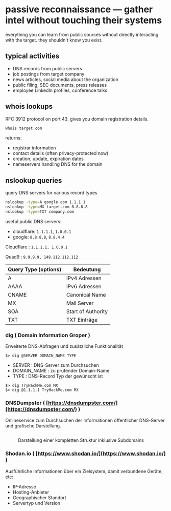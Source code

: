 # passive reconnaissance — gather intel without touching their systems

everything you can learn from public sources without directly interacting with the target. they shouldn't know you exist.

## typical activities

* DNS records from public servers
* job postings from target company  
* news articles, social media about the organization
* public filing, SEC documents, press releases
* employee LinkedIn profiles, conference talks

## whois lookups

RFC 3912 protocol on port 43. gives you domain registration details.

```bash
whois target.com
```

returns:
* registrar information
* contact details (often privacy-protected now)
* creation, update, expiration dates
* nameservers handling DNS for the domain

## nslookup queries

query DNS servers for various record types

```bash
nslookup -type=A google.com 1.1.1.1
nslookup -type=MX target.com 8.8.8.8
nslookup -type=TXT company.com
```

useful public DNS servers:
* cloudflare: `1.1.1.1`, `1.0.0.1`
* google: `8.8.8.8`, `8.8.4.4`

Cloudflare : `1.1.1.1, 1.0.0.1`&#x20;

Quad9 : `9.9.9.9, 149.112.112.112`&#x20;

| Query Type (options) | Bedeutung          |
| -------------------- | ------------------ |
| A                    | IPv4 Adressen      |
| AAAA                 | IPv6 Adressen      |
| CNAME                | Canonical Name     |
| MX                   | Mail Server        |
| SOA                  | Start of Authority |
| TXT                  | TXT Einträge       |

### dig ( Domain Information Groper )

Erweiterte DNS-Abfragen und zusätzliche Funktionalität

```
$> dig @SERVER DOMAIN_NAME TYPE
```

* SERVER : DNS-Server zum Durchsuchen
* DOMAIN\_NAME : zu prüfender Domain-Name
* TYPE : DNS-Record Typ der gewünscht ist

```
$> dig TryHackMe.com MX
$> dig @1.1.1.1 TryHackMe.com MX
```

### DNSDumpster ( [https://dnsdumpster.com/](https://dnsdumpster.com/) )

Onlineservice zum Durchsuchen der Informationen öffentlicher DNS-Server und grafische Darstellung.

<figure><img src="https://tryhackme-images.s3.amazonaws.com/user-uploads/5f04259cf9bf5b57aed2c476/room-content/844a43bc37547bbb13f94894605992d3.png" alt=""><figcaption><p>Darstellung einer kompletten Struktur inklusive Subdomains</p></figcaption></figure>

### Shodan.io ( [https://www.shodan.io/](https://www.shodan.io/) )

Ausführliche Informationen über ein Zielsystem, damit verbundene Geräte, etc:

* IP-Adresse
* Hosting-Anbieter
* Geographischer Standort
* Servertyp und Version
